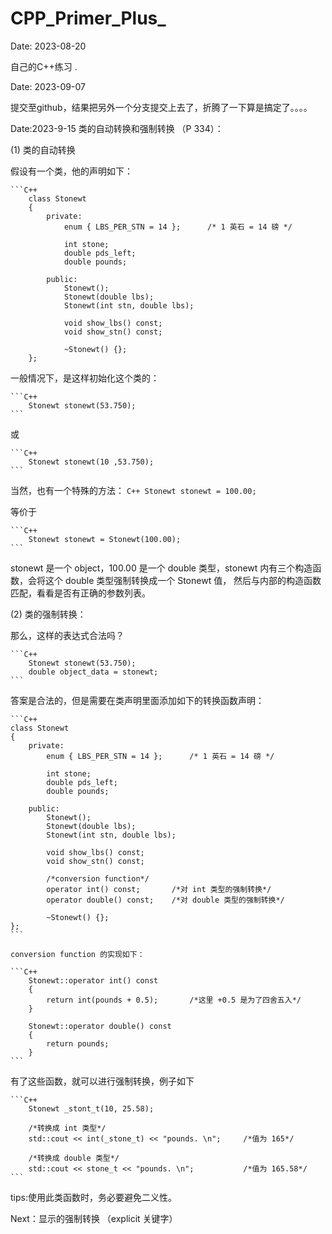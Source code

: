 # CPP_Primer_Plus_

Date: 2023-08-20

自己的C++练习 .

Date: 2023-09-07

提交至github，结果把另外一个分支提交上去了，折腾了一下算是搞定了。。。。

Date:2023-9-15
    类的自动转换和强制转换 （P 334）：

(1) 类的自动转换

假设有一个类，他的声明如下：

    ```C++
        class Stonewt
        {
            private:
                enum { LBS_PER_STN = 14 };      /* 1 英石 = 14 磅 */

                int stone;
                double pds_left;
                double pounds;
            
            public:
                Stonewt();
                Stonewt(double lbs);
                Stonewt(int stn, double lbs);
                
                void show_lbs() const;
                void show_stn() const;

                ~Stonewt() {};
        };
    
一般情况下，是这样初始化这个类的：

    ```C++
        Stonewt stonewt(53.750); 
    ```

或

    ```C++   
        Stonewt stonewt(10 ,53.750);
    ```

当然，也有一个特殊的方法：
    ```C++
        Stonewt stonewt = 100.00;
    ```  

等价于

    ```C++
        Stonewt stonewt = Stonewt(100.00);
    ```    

stonewt 是一个 object，100.00 是一个 double 类型，stonewt 内有三个构造函数，会将这个  double 类型强制转换成一个 Stonewt 值，
然后与内部的构造函数匹配，看看是否有正确的参数列表。

(2) 类的强制转换：

那么，这样的表达式合法吗？

    ```C++
        Stonewt stonewt(53.750); 
        double object_data = stonewt;
    ```

答案是合法的，但是需要在类声明里面添加如下的转换函数声明：

    ```C++
    class Stonewt
    {
        private:
            enum { LBS_PER_STN = 14 };      /* 1 英石 = 14 磅 */

            int stone;
            double pds_left;
            double pounds;
        
        public:
            Stonewt();
            Stonewt(double lbs);
            Stonewt(int stn, double lbs);
            
            void show_lbs() const;
            void show_stn() const;

            /*conversion function*/
            operator int() const;       /*对 int 类型的强制转换*/
            operator double() const;    /*对 double 类型的强制转换*/

            ~Stonewt() {};
    };  
    ```

    conversion function 的实现如下：

    ```C++
        Stonewt::operator int() const
        {
            return int(pounds + 0.5);       /*这里 +0.5 是为了四舍五入*/
        }

        Stonewt::operator double() const
        {
            return pounds;
        }
    ```

有了这些函数，就可以进行强制转换，例子如下

    ```C++
        Stonewt _stont_t(10, 25.58);

        /*转换成 int 类型*/
        std::cout << int(_stone_t) << "pounds. \n";     /*值为 165*/

        /*转换成 double 类型*/
        std::cout << stone_t << "pounds. \n";           /*值为 165.58*/
    ```

tips:使用此类函数时，务必要避免二义性。

Next：显示的强制转换 （explicit 关键字）
